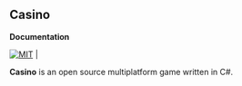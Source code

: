 ## Casino

**Documentation**

[![MIT](https://img.shields.io/badge/license-MIT-blue.svg)](LICENSE) |

**Casino** is an open source multiplatform game written in C#. 
